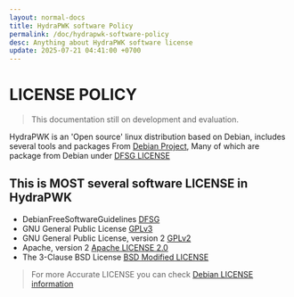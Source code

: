 ```yaml
---
layout: normal-docs
title: HydraPWK software Policy
permalink: /doc/hydrapwk-software-policy
desc: Anything about HydraPWK software license
update: 2025-07-21 04:41:00 +0700
---
```


# LICENSE POLICY

> This documentation still on development and evaluation.

HydraPWK is an 'Open source' linux distribution based on Debian, includes several tools and packages From [Debian Project](https://debian.org/), Many of which are package from Debian under [DFSG LICENSE](https://wiki.debian.org/DebianFreeSoftwareGuidelines)

## This is MOST several software LICENSE in HydraPWK

- DebianFreeSoftwareGuidelines [DFSG](https://www.debian.org/social_contract#guidelines)
- GNU General Public License [GPLv3](https://www.gnu.org/licenses/gpl-3.0.html)
- GNU General Public License, version 2 [GPLv2](https://www.gnu.org/licenses/old-licenses/gpl-2.0.html)
- Apache, version 2 [Apache LICENSE 2.0](https://www.apache.org/licenses/LICENSE-2.0)
- The 3-Clause BSD License [BSD Modified LICENSE](https://opensource.org/license/BSD-3-Clause)

> For more Accurate LICENSE you can check [Debian LICENSE information](https://www.debian.org/legal/licenses/)
